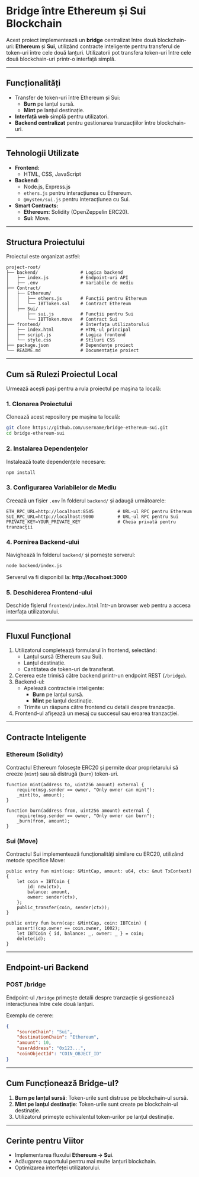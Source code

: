 # **Bridge între Ethereum și Sui Blockchain**

Acest proiect implementează un **bridge** centralizat între două blockchain-uri: **Ethereum** și **Sui**, utilizând contracte inteligente pentru transferul de token-uri între cele două lanțuri. Utilizatorii pot transfera token-uri între cele două blockchain-uri printr-o interfață simplă.

---

## **Funcționalități**
- Transfer de token-uri între Ethereum și Sui:
  - **Burn** pe lanțul sursă.
  - **Mint** pe lanțul destinație.
- **Interfață web** simplă pentru utilizatori.
- **Backend centralizat** pentru gestionarea tranzacțiilor între blockchain-uri.

---

## **Tehnologii Utilizate**
- **Frontend:**
  - HTML, CSS, JavaScript
- **Backend:**
  - Node.js, Express.js
  - `ethers.js` pentru interacțiunea cu Ethereum.
  - `@mysten/sui.js` pentru interacțiunea cu Sui.
- **Smart Contracts:**
  - **Ethereum:** Solidity (OpenZeppelin ERC20).
  - **Sui:** Move.

---

## **Structura Proiectului**
Proiectul este organizat astfel:
```
project-root/
├── backend/                # Logica backend
│   ├── index.js            # Endpoint-uri API
│   ├── .env                # Variabile de mediu
├── Contract/
│   ├── Ethereum/
│   │   ├── ethers.js       # Funcții pentru Ethereum
│   │   └── IBTToken.sol    # Contract Ethereum
│   ├── Sui/
│       ├── sui.js          # Funcții pentru Sui
│       └── IBTToken.move   # Contract Sui
├── frontend/               # Interfața utilizatorului
│   ├── index.html          # HTML-ul principal
│   ├── script.js           # Logica frontend
│   └── style.css           # Stiluri CSS
├── package.json            # Dependențe proiect
└── README.md               # Documentație proiect
```

---

## **Cum să Rulezi Proiectul Local**
Urmează acești pași pentru a rula proiectul pe mașina ta locală:

### **1. Clonarea Proiectului**
Clonează acest repository pe mașina ta locală:
```bash
git clone https://github.com/username/bridge-ethereum-sui.git
cd bridge-ethereum-sui
```

### **2. Instalarea Dependențelor**
Instalează toate dependențele necesare:
```bash
npm install
```

### **3. Configurarea Variabilelor de Mediu**
Creează un fișier `.env` în folderul `backend/` și adaugă următoarele:
```
ETH_RPC_URL=http://localhost:8545         # URL-ul RPC pentru Ethereum
SUI_RPC_URL=http://localhost:9000         # URL-ul RPC pentru Sui
PRIVATE_KEY=YOUR_PRIVATE_KEY              # Cheia privată pentru tranzacții
```

### **4. Pornirea Backend-ului**
Navighează în folderul `backend/` și pornește serverul:
```bash
node backend/index.js
```

Serverul va fi disponibil la: **http://localhost:3000**

### **5. Deschiderea Frontend-ului**
Deschide fișierul `frontend/index.html` într-un browser web pentru a accesa interfața utilizatorului.

---

## **Fluxul Funcțional**
1. Utilizatorul completează formularul în frontend, selectând:
   - Lanțul sursă (Ethereum sau Sui).
   - Lanțul destinație.
   - Cantitatea de token-uri de transferat.
2. Cererea este trimisă către backend printr-un endpoint REST (`/bridge`).
3. Backend-ul:
   - Apelează contractele inteligente:
     - **Burn** pe lanțul sursă.
     - **Mint** pe lanțul destinație.
   - Trimite un răspuns către frontend cu detalii despre tranzacție.
4. Frontend-ul afișează un mesaj cu succesul sau eroarea tranzacției.

---

## **Contracte Inteligente**
### **Ethereum (Solidity)**
Contractul Ethereum folosește ERC20 și permite doar proprietarului să creeze (`mint`) sau să distrugă (`burn`) token-uri.
```solidity
function mint(address to, uint256 amount) external {
    require(msg.sender == owner, "Only owner can mint");
    _mint(to, amount);
}

function burn(address from, uint256 amount) external {
    require(msg.sender == owner, "Only owner can burn");
    _burn(from, amount);
}
```

### **Sui (Move)**
Contractul Sui implementează funcționalități similare cu ERC20, utilizând metode specifice Move:
```move
public entry fun mint(cap: &MintCap, amount: u64, ctx: &mut TxContext) {
    let coin = IBTCoin {
        id: new(ctx),
        balance: amount,
        owner: sender(ctx),
    };
    public_transfer(coin, sender(ctx));
}

public entry fun burn(cap: &MintCap, coin: IBTCoin) {
    assert!(cap.owner == coin.owner, 1002);
    let IBTCoin { id, balance: _, owner: _ } = coin;
    delete(id);
}
```

---

## **Endpoint-uri Backend**
### **POST /bridge**
Endpoint-ul `/bridge` primește detalii despre tranzacție și gestionează interacțiunea între cele două lanțuri.

Exemplu de cerere:
```json
{
    "sourceChain": "Sui",
    "destinationChain": "Ethereum",
    "amount": 10,
    "userAddress": "0x123...",
    "coinObjectId": "COIN_OBJECT_ID"
}
```

---

## **Cum Funcționează Bridge-ul?**
1. **Burn pe lanțul sursă**: Token-urile sunt distruse pe blockchain-ul sursă.
2. **Mint pe lanțul destinație**: Token-urile sunt create pe blockchain-ul destinație.
3. Utilizatorul primește echivalentul token-urilor pe lanțul destinație.

---

## **Cerinte pentru Viitor**
- Implementarea fluxului **Ethereum -> Sui**.
- Adăugarea suportului pentru mai multe lanțuri blockchain.
- Optimizarea interfeței utilizatorului.

